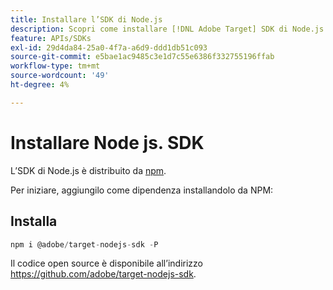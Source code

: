 ```yaml
---
title: Installare l’SDK di Node.js
description: Scopri come installare [!DNL Adobe Target] SDK di Node.js.
feature: APIs/SDKs
exl-id: 29d4da84-25a0-4f7a-a6d9-ddd1db51c093
source-git-commit: e5bae1ac9485c3e1d7c55e6386f332755196ffab
workflow-type: tm+mt
source-wordcount: '49'
ht-degree: 4%

---
```


# Installare Node js. SDK

L’SDK di Node.js è distribuito da [npm](https://www.npmjs.com/package/@adobe/target-nodejs-sdk).

Per iniziare, aggiungilo come dipendenza installandolo da NPM:

## Installa

```js {line-numbers="true"}
npm i @adobe/target-nodejs-sdk -P
```

Il codice open source è disponibile all’indirizzo <https://github.com/adobe/target-nodejs-sdk>.
